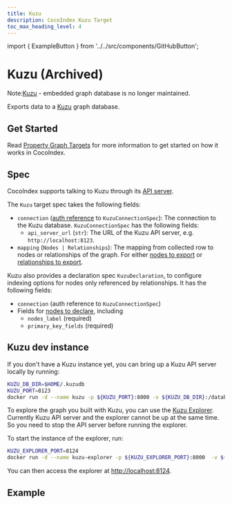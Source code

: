 ```yaml
---
title: Kuzu
description: CocoIndex Kuzu Target
toc_max_heading_level: 4
---
```

import { ExampleButton } from '../../src/components/GitHubButton';

# Kuzu (Archived)

Note:[Kuzu](https://github.com/kuzudb/kuzu) - embedded graph database is no longer maintained.

Exports data to a [Kuzu](https://kuzu.com/) graph database.

## Get Started

Read [Property Graph Targets](./index.md#property-graph-targets) for more information to get started on how it works in CocoIndex. 

## Spec

CocoIndex supports talking to Kuzu through its [API server](https://github.com/kuzudb/api-server).

The `Kuzu` target spec takes the following fields:

*   `connection` ([auth reference](/docs/core/flow_def#auth-registry) to `KuzuConnectionSpec`): The connection to the Kuzu database. `KuzuConnectionSpec` has the following fields:
    *   `api_server_url` (`str`): The URL of the Kuzu API server, e.g. `http://localhost:8123`.
*   `mapping` (`Nodes | Relationships`): The mapping from collected row to nodes or relationships of the graph. For either [nodes to export](./index.md#nodes-to-export) or [relationships to export](./index.md#relationships-to-export).

Kuzu also provides a declaration spec `KuzuDeclaration`, to configure indexing options for nodes only referenced by relationships. It has the following fields:

*   `connection` (auth reference to `KuzuConnectionSpec`)
*   Fields for [nodes to declare](./index.md#declare-extra-node-labels), including
    *   `nodes_label` (required)
    *   `primary_key_fields` (required)

## Kuzu dev instance

If you don't have a Kuzu instance yet, you can bring up a Kuzu API server locally by running:

```bash
KUZU_DB_DIR=$HOME/.kuzudb
KUZU_PORT=8123
docker run -d --name kuzu -p ${KUZU_PORT}:8000 -v ${KUZU_DB_DIR}:/database kuzudb/api-server:latest
```

To explore the graph you built with Kuzu, you can use the [Kuzu Explorer](https://github.com/kuzudb/explorer).
Currently Kuzu API server and the explorer cannot be up at the same time. So you need to stop the API server before running the explorer.

To start the instance of the explorer, run:

```bash
KUZU_EXPLORER_PORT=8124
docker run -d --name kuzu-explorer -p ${KUZU_EXPLORER_PORT}:8000  -v ${KUZU_DB_DIR}:/database -e MODE=READ_ONLY  kuzudb/explorer:latest
```

You can then access the explorer at [http://localhost:8124](http://localhost:8124).

## Example
<ExampleButton
  href="https://github.com/cocoindex-io/cocoindex/tree/main/examples/docs_to_knowledge_graph"
  text="Docs to Knowledge Graph"
  margin="16px 0 24px 0"
/>